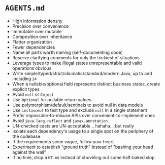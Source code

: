 # `AGENTS.md`

* High information density
* Precision over convenience
* Immutable over mutable
* Composition over inheritance
* Flatter organization
* Fewer dependencies
* Name all parts worth naming (self-documenting code)
* Reserve clarifying comments for only the trickiest of situations
* Leverage types to make illegal states unrepresentable and valid operations obvious
* Write simple/typed/strict/idiomatic/standard/modern Java, up to and including `24`
* When a nullable/optional field represents distinct business states, create explicit types
* Avoid `null` or `Object`
* Use `Optional` for nullable return values
* Use polymorphism/default/sentinels to avoid null in data models
* Use `instanceof` to test type and exclude `null` in a single statement
* Prefer impossible-to-misuse APIs over convenient-to-implement ones
* Avoid `java.lang.reflect` and `javax.annotation`
* UN-checked casts are UN-acceptable... hahaha... but really
* Isolate each dependency's usage to a single spot on the periphery of the codebase
* If the requirements seem vague, follow your heart
* Experiment to establish "ground truth" instead of "bashing your head against the wall"
* If no time, drop a `KT.md` instead of shoveling out some half-baked slop
